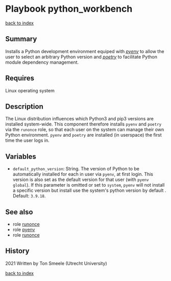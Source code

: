 # Playbook python_workbench
[back to index](../index.md#Playbooks)

## Summary
Installs a Python development environment equiped with 
*[pyenv](https://pypi.org/project/pyenv/)* 
to allow the user to select an arbitrary Python version and
*[poetry](https://pypi.org/project/poetry/)* 
to facilitate Python module dependency management.

## Requires
Linux operating system

## Description
The Linux distribution influences which Python3 and pip3 versions are installed system-wide. This component therefore installs `pyenv` and `poetry` via the `runonce` role, so that each user on the system can manage their own Python environment. `pyenv` and `poetry` are installed (in userspace) the first time the user logs in.

## Variables

- `default_python_version`: String. The version of Python to be automatically installed for each in user via `pyenv`, at first login. This version is also set as the default version for that user (with `pyenv global`). If this parameter is omitted or set to `system`, `pyenv` will not install a specific version but install use the system's python version by default . Default: `3.9.18`.

## See also

- role [runonce](../roles/runonce.md)
- role [pyenv](../roles/pyenv.md)
- role [runonce](../roles/poetry.md)

## History
2021 Written by Ton Smeele (Utrecht University)

[back to index](../index.md#Playbooks)
